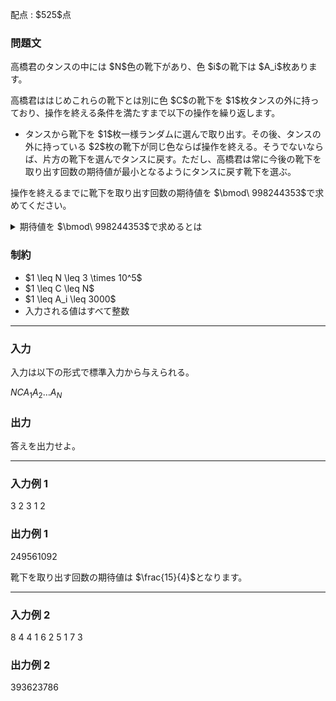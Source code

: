 
<div>

<span>

<span>

<p>
配点 : $525$点
</p>

<div>

<section>

### **問題文**

<p>
高橋君のタンスの中には $N$色の靴下があり、色 $i$の靴下は $A_i$枚あります。
</p>

<p>
高橋君ははじめこれらの靴下とは別に色 $C$の靴下を $1$枚タンスの外に持っており、操作を終える条件を満たすまで以下の操作を繰り返します。
</p>

<ul>

<li>
タンスから靴下を $1$枚一様ランダムに選んで取り出す。その後、タンスの外に持っている $2$枚の靴下が同じ色ならば操作を終える。そうでないならば、片方の靴下を選んでタンスに戻す。ただし、高橋君は常に今後の靴下を取り出す回数の期待値が最小となるようにタンスに戻す靴下を選ぶ。
</li>

</ul>

<p>
操作を終えるまでに靴下を取り出す回数の期待値を $\bmod\ 998244353$で求めてください。
</p>

<details>

<summary>
期待値を $\bmod\ 998244353$で求めるとは
</summary>

<p>
この問題の制約のもとで、期待値は存在し、有理数になることが証明できます。
また、その値を既約分数 $\frac{P}{Q} (Q > 0)$で表したとき、$Q \not\equiv 0 \pmod{998244353}$となることも証明できます。
よって、$R \times Q \equiv P \pmod{998244353}, 0 \leq R < 998244353$を満たす整数 $R$が一意に定まります。
期待値を $\bmod\ 998244353$で求めるとは、この $R$の値を求めることを指します。


</p>

</details>

</section>

</div>

<div>

<section>

### **制約**

<ul>

<li>
$1 \leq N \leq 3 \times 10^5$
</li>

<li>
$1 \leq C \leq N$
</li>

<li>
$1 \leq A_i \leq 3000$
</li>

<li>
入力される値はすべて整数
</li>

</ul>

</section>

</div>

---

<div>

<div>

<section>

### **入力**

<p>
入力は以下の形式で標準入力から与えられる。
</p>

<div>

$N$$C$$A_1$$A_2$$\ldots$$A_N$
</div>

</section>

</div>

<div>

<section>

### **出力**

<p>
答えを出力せよ。
</p>

</section>

</div>

</div>

---

<div>

<section>

### **入力例 1**

<div>

3 2
3 1 2

</div>

</section>

</div>

<div>

<section>

### **出力例 1**

<div>

249561092

</div>

<p>
靴下を取り出す回数の期待値は $\frac{15}{4}$となります。
</p>

</section>

</div>

---

<div>

<section>

### **入力例 2**

<div>

8 4
4 1 6 2 5 1 7 3

</div>

</section>

</div>

<div>

<section>

### **出力例 2**

<div>

393623786

</div>

</section>

</div>

</span>

</span>

</div>
